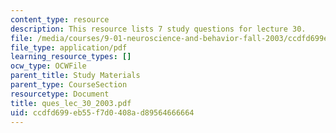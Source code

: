 ```yaml
---
content_type: resource
description: This resource lists 7 study questions for lecture 30.
file: /media/courses/9-01-neuroscience-and-behavior-fall-2003/ccdfd699eb55f7d0408ad89564666664_ques_lec_30_2003.pdf
file_type: application/pdf
learning_resource_types: []
ocw_type: OCWFile
parent_title: Study Materials
parent_type: CourseSection
resourcetype: Document
title: ques_lec_30_2003.pdf
uid: ccdfd699-eb55-f7d0-408a-d89564666664
---
```

